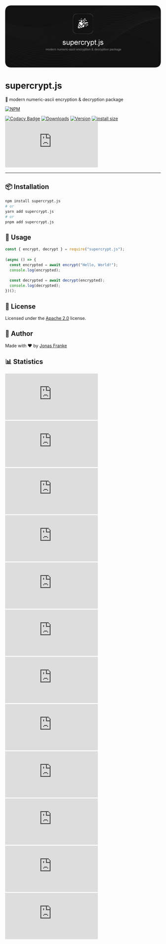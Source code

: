 ![supercrypt.js](https://raw.githubusercontent.com/binary-blazer/repo-svgs/main/out/supercrypt.js/image.svg)

























# supercrypt.js

🎉 modern numeric-ascii encryption &amp; decryption package

[![NPM](https://nodei.co/npm/supercrypt.js.png)]([https:/nodei.co/npm/supercrypt.js)

[![Codacy Badge](https://app.codacy.com/project/badge/Grade/7dd9288acdc94dacaa11ad80f36a9bd3)](https://www.codacy.com/gh/supercrypt.js/dashboard?utm_source=github.com&utm_medium=referral&utm_content=supercrypt.js&utm_campaign=Badge_Grade) [![Downloads](https://img.shields.io/npm/dt/supercrypt.js.svg?color=3884FF)](https://www.npmjs.com/package/supercrypt.js) [![Version](https://img.shields.io/npm/v/supercrypt.js.svg?color=3884FF&label=version)](https://www.npmjs.com/package/supercrypt.js) [![install size](https://packagephobia.com/badge?p=supercrypt.js)](https://packagephobia.com/result?p=supercrypt.js) ![node](https://img.shields.io/node/v/supercrypt.js)

---

## 📦 Installation

```bash
npm install supercrypt.js
# or
yarn add supercrypt.js
# or
pnpm add supercrypt.js
```

## 📖 Usage

```javascript
const { encrypt, decrypt } = require("supercrypt.js");

(async () => {
  const encrypted = await encrypt("Hello, World!");
  console.log(encrypted);

  const decrypted = await decrypt(encrypted);
  console.log(decrypted);
})();
```

## 📄 License

Licensed under the [Apache 2.0](https://github.com/binary-blazer/supercrypt.js/blob/main/LICENSE) license.

## 📝 Author

Made with ❤️ by [Jonas Franke](https://github.com/binary-blazer)

## 📊 Statistics

![npm](https://img.shields.io/npm/dw/supercrypt.js?color=3884FF) ![GitHub](https://img.shields.io/github/stars/binary-blazer/supercrypt.js?color=3884FF) ![GitHub](https://img.shields.io/github/forks/binary-blazer/supercrypt.js?color=3884FF) ![GitHub](https://img.shields.io/github/issues/binary-blazer/supercrypt.js?color=3884FF) ![GitHub](https://img.shields.io/github/license/binary-blazer/supercrypt.js?color=3884FF) ![GitHub](https://img.shields.io/github/package-json/v/binary-blazer/supercrypt.js?color=3884FF) ![GitHub](https://img.shields.io/github/last-commit/binary-blazer/supercrypt.js?color=3884FF) ![GitHub](https://img.shields.io/github/languages/code-size/binary-blazer/supercrypt.js?color=3884FF) ![GitHub](https://img.shields.io/github/languages/top/binary-blazer/supercrypt.js?color=3884FF) ![GitHub](https://img.shields.io/github/contributors/binary-blazer/supercrypt.js?color=3884FF) ![GitHub](https://img.shields.io/github/repo-size/binary-blazer/supercrypt.js?color=3884FF) ![GitHub](https://img.shields.io/github/commit-activity/m/binary-blazer/supercrypt.js?color=3884FF)
